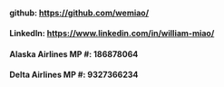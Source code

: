 #### github: https://github.com/wemiao/

#### LinkedIn: https://www.linkedin.com/in/william-miao/

#### Alaska Airlines MP #: 186878064

#### Delta Airlines MP #: 9327366234
